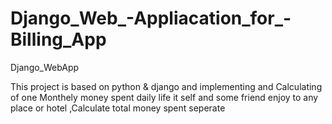 # Django_Web_-Appliacation_for_-Billing_App
Django_WebApp


This project is based on python & django and implementing and Calculating of one Monthely money spent daily life it self and
some friend enjoy to any place or hotel ,Calculate total money spent seperate
